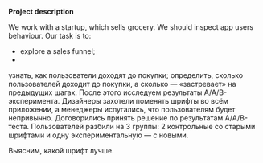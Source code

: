**Project description**

We work with a startup, which sells grocery. We should inspect app users behaviour.
Our task is to:
- explore a sales funnel;
- 

узнать, как пользователи доходят до покупки;
определить, сколько пользователей доходит до покупки, а сколько — «застревает» на предыдущих шагах.
После этого исследуем результаты A/A/B-эксперимента. Дизайнеры захотели поменять шрифты во всём приложении, а менеджеры испугались, что пользователям будет непривычно. Договорились принять решение по результатам A/A/B-теста. Пользователей разбили на 3 группы: 2 контрольные со старыми шрифтами и одну экспериментальную — с новыми.

Выясним, какой шрифт лучше.
